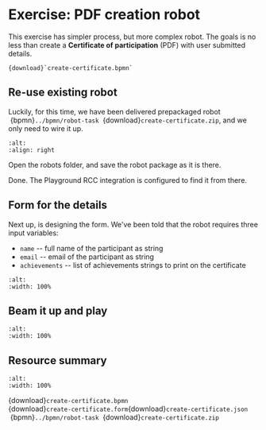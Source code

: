 # Exercise: PDF creation robot

This exercise has simpler process, but more complex robot. The goals is no less than create a **Certificate of participation** (PDF) with user submitted details.

```{bpmn-figure} create-certificate
{download}`create-certificate.bpmn`
```

## Re-use existing robot

Luckily, for this time, we have been delivered prepackaged robot &nbsp;{bpmn}`../bpmn/robot-task`&nbsp; {download}`create-certificate.zip`, and we only need to wire it up.

```{figure} ../playground/desktop-robots.png
:alt:
:align: right
```

Open the robots folder, and save the robot package as it is there.

Done. The Playground RCC integration is configured to find it from there.


## Form for the details

Next up, is designing the form. We've been told that the robot requires three input variables:

* `name` -- full name of the participant as string
* `email` -- email of the participant as string
* `achievements` -- list of achievements strings to print on the certificate

```{figure} submit-details.png
:alt:
:width: 100%
```

## Beam it up and play

```{figure} play-submit-details.png
:alt:
:width: 100%
```

## Resource summary

```{figure} certificate-pdf.png
:alt:
:width: 100%
```

{download}`create-certificate.bpmn`<br/>
{download}`create-certificate.form`{download}`create-certificate.json`<br/>
&nbsp;{bpmn}`../bpmn/robot-task`&nbsp; {download}`create-certificate.zip`


